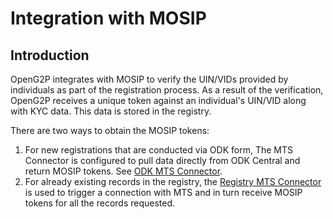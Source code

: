 # Integration with MOSIP

## Introduction

OpenG2P integrates with MOSIP to verify the UIN/VIDs provided by individuals as part of the registration process. As a result of the verification, OpenG2P receives a unique token against an individual's UIN/VID along with KYC data. This data is stored in the registry.

There are two ways to obtain the MOSIP tokens:

1. For new registrations that are conducted via ODK form, The MTS Connector is configured to pull data directly from ODK Central and return MOSIP tokens. See [ODK MTS Connector](integration-with-mosip/mts-connector.md).
2. For already existing records in the registry, the [Registry MTS Connector](integration-with-mosip/registry-mts-connector.md) is used to trigger a connection with MTS and in turn receive MOSIP tokens for all the records requested.





##

##

